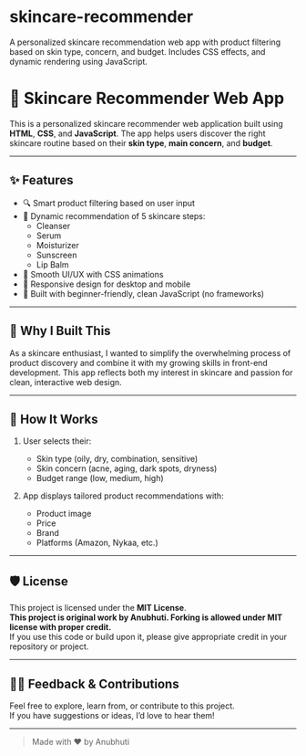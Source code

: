 # skincare-recommender
A personalized skincare recommendation web app with product filtering based on skin type, concern, and budget. Includes CSS effects, and dynamic rendering using JavaScript.
# 🌿 Skincare Recommender Web App

This is a personalized skincare recommender web application built using **HTML**, **CSS**, and **JavaScript**. The app helps users discover the right skincare routine based on their **skin type**, **main concern**, and **budget**.

---

## ✨ Features

- 🔍 Smart product filtering based on user input
- 💄 Dynamic recommendation of 5 skincare steps:
  - Cleanser
  - Serum
  - Moisturizer
  - Sunscreen
  - Lip Balm
- 🎨 Smooth UI/UX with CSS animations
- 📱 Responsive design for desktop and mobile
- 🎯 Built with beginner-friendly, clean JavaScript (no frameworks)

---

## 📌 Why I Built This

As a skincare enthusiast, I wanted to simplify the overwhelming process of product discovery and combine it with my growing skills in front-end development. This app reflects both my interest in skincare and passion for clean, interactive web design.

---


## 🚀 How It Works

1. User selects their:
   - Skin type (oily, dry, combination, sensitive)
   - Skin concern (acne, aging, dark spots, dryness)
   - Budget range (low, medium, high)

2. App displays tailored product recommendations with:
   - Product image
   - Price
   - Brand
   - Platforms (Amazon, Nykaa, etc.)

---

## 🛡️ License

This project is licensed under the **MIT License**.  
**This project is original work by Anubhuti. Forking is allowed under MIT license with proper credit.**  
If you use this code or build upon it, please give appropriate credit in your repository or project.

---


## 🙋‍♀️ Feedback & Contributions

Feel free to explore, learn from, or contribute to this project.  
If you have suggestions or ideas, I’d love to hear them!

---

> Made with ❤️ by Anubhuti

